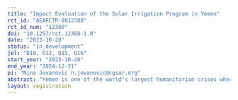 ```yaml
---
title: "Impact Evaluation of the Solar Irrigation Program in Yemen"
rct_id: "AEARCTR-0012388"
rct_id_num: "12388"
doi: "10.1257/rct.12388-1.0"
date: "2023-10-28"
status: "in_development"
jel: "D10, O12, Q15, Q16"
start_year: "2023-10-28"
end_year: "2024-12-31"
pi: "Nina Jovanovic n.jovanovic@cgiar.org"
abstract: "Yemen is one of the world’s largest humanitarian crises where around 21.6 million people require some form of assistance, and 2.25 million children are estimated to suffer from acute malnutrition. The conditions are expected to deteriorate due to the country’s damaged food systems, local infrastructure, economy, and reliance on seasonal rainfall and groundwater resources for agricultural production. The disruptions caused by the ongoing civil war, a great increase in food commodities prices caused by the Ukraine war, coupled with high prices of and unreliable access to diesel for pumping well water, pose a great risk to country’s food security. This project aims to evaluate the impact of implementing solar-powered water pumps and water-conserving irrigation system on water accessibility, water consumption, irrigation costs, productivity, and livelihoods. We estimate these effects by employing a clustered randomized control trial in Yemen, with one control group and one treatment group in addition to assessing potential spillover impacts."
layout: registration
---
```



